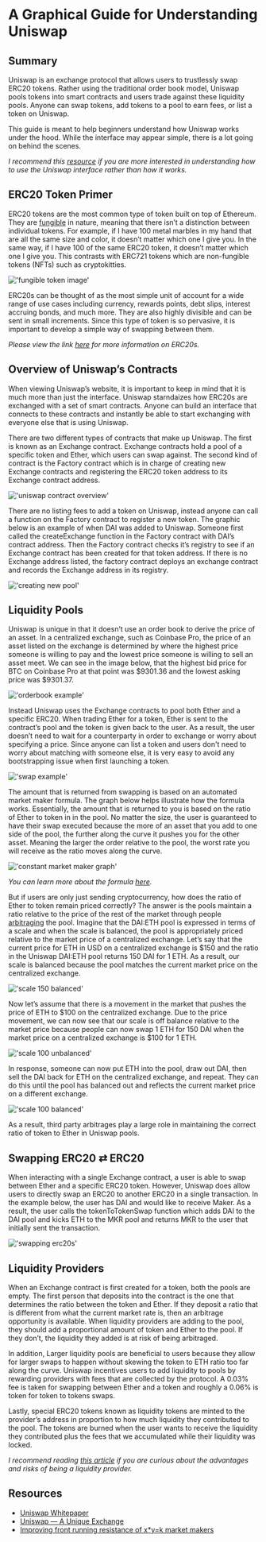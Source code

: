 # A Graphical Guide for Understanding Uniswap

## Summary

Uniswap is an exchange protocol that allows users to trustlessly swap ERC20 tokens. Rather using the traditional order book model, Uniswap pools tokens into smart contracts and users trade against these liquidity pools. Anyone can swap tokens, add tokens to a pool to earn fees, or list a token on Uniswap.

This guide is meant to help beginners understand how Uniswap works under the hood. While the interface may appear simple, there is a lot going on behind the scenes.

*I recommend this [resource](https://defitutorials.substack.com/p/the-ultimate-guide-to-uniswap) if you are more interested in understanding how to use the Uniswap interface rather than how it works.*


## ERC20 Token Primer

ERC20 tokens are the most common type of token built on top of Ethereum. They are [fungible](https://en.wikipedia.org/wiki/Fungibility) in nature, meaning that there isn’t a distinction between individual tokens. For example, if I have 100 metal marbles in my hand that are all the same size and color, it doesn’t matter which one I give you. In the same way, if I have 100 of the same ERC20 token, it doesn’t matter which one I give you. This contrasts with ERC721 tokens which are non-fungible tokens (NFTs) such as cryptokitties.

!['fungible token image'](/docs/assets/images/uniswap_guide/fungible_tokens.png)

ERC20s can be thought of as the most simple unit of account for a wide range of use cases including currency, rewards points, debt slips, interest accruing bonds, and much more. They are also highly divisible and can be sent in small increments. Since this type of token is so pervasive, it is important to develop a simple way of swapping between them.

*Please view the link [here](https://eips.ethereum.org/EIPS/eip-20) for more information on ERC20s.*


## Overview of Uniswap’s Contracts

When viewing Uniswap’s website, it is important to keep in mind that it is much more than just the interface. Uniswap starndaizes how ERC20s are exchanged with a set of smart contracts. Anyone can build an interface that connects to these contracts and instantly be able to start exchanging with everyone else that is using Uniswap.

There are two different types of contracts that make up Uniswap. The first is known as an Exchange contract. Exchange contracts hold a pool of a specific token and Ether, which users can swap against. The second kind of contract is the Factory contract which is in charge of creating new Exchange contracts and registering the ERC20 token address to its Exchange contract address.

!['uniswap contract overview'](/docs/assets/images/uniswap_guide/uniswap_contract_overview.png)

There are no listing fees to add a token on Uniswap, instead anyone can call a function on the Factory contract to register a new token. The graphic below is an example of when DAI was added to Uniswap. Someone first called the createExchange function in the Factory contract with DAI’s contract address. Then the Factory contract checks it’s registry to see if an Exchange contract has been created for that token address. If there is no Exchange address listed, the factory contract deploys an exchange contract and records the Exchange address in its registry.

!['creating new pool'](/docs/assets/images/uniswap_guide/new_pool_creation.png)


## Liquidity Pools
Uniswap is unique in that it doesn’t use an order book to derive the price of an asset. In a centralized exchange, such as Coinbase Pro, the price of an asset listed on the exchange is determined by where the highest price someone is willing to pay and the lowest price someone is willing to sell an asset meet. We can see in the image below, that the highest bid price for BTC on Coinbase Pro at that point was $9301.36 and the lowest asking price was $9301.37.

!['orderbook example'](/docs/assets/images/uniswap_guide/orderbook_example.png)

Instead Uniswap uses the Exchange contracts to pool both Ether and a specific ERC20. When trading Ether for a token, Ether is sent to the contract’s pool and the token is given back to the user. As a result, the user doesn’t need to wait for a counterparty in order to exchange or worry about specifying a price. Since anyone can list a token and users don't need to worry about matching with someone else, it is very easy to avoid any bootstrapping issue when first launching a token.

!['swap example'](/docs/assets/images/uniswap_guide/swap_example.png)

The amount that is returned from swapping is based on an automated market maker formula. The graph below helps illustrate how the formula works. Essentially, the amount that is returned to you is based on the ratio of Ether to token in in the pool. No matter the size, the user is guaranteed to have their swap executed because the more of an asset that you add to one side of the pool, the further along the curve it pushes you for the other asset. Meaning the larger the order relative to the pool, the worst rate you will receive as the ratio moves along the curve.

!['constant market maker graph'](/docs/assets/images/uniswap_guide/market_graph.png)

*You can learn more about the formula [here](https://ethresear.ch/t/improving-front-running-resistance-of-x-y-k-market-makers/1281).*

But if users are only just sending cryptocurrency, how does the ratio of Ether to token remain priced correctly? The answer is the pools maintain a ratio relative to the price of the rest of the market through people [arbitraging](https://en.wikipedia.org/wiki/Arbitrage) the pool. Imagine that the DAI:ETH pool is expressed in terms of a scale and when the scale is balanced, the pool is appropriately priced relative to the market price of a centralized exchange. Let’s say that the current price for ETH in USD on a centralized exchange is $150 and the ratio in the Uniswap DAI:ETH pool returns 150 DAI for 1 ETH. As a result, our scale is balanced because the pool matches the current market price on the centralized exchange. 

!['scale 150 balanced'](/docs/assets/images/uniswap_guide/scale_150_balanced.png)

Now let’s assume that there is a movement in the market that pushes the price of ETH to $100 on the centralized exchange. Due to the price movement, we can now see that our scale is off balance relative to the market price because people can now swap 1 ETH for 150 DAI when the market price on a centralized exchange is $100 for 1 ETH. 

!['scale 100 unbalanced'](/docs/assets/images/uniswap_guide/scale_100_unbalanced.png)

In response, someone can now put ETH into the pool, draw out DAI, then sell the DAI back for ETH on the centralized exchange, and repeat. They can do this until the pool has balanced out and reflects the current market price on a different exchange.

!['scale 100 balanced'](/docs/assets/images/uniswap_guide/scale_100_balanced.png)

As a result, third party arbitrages play a large role in maintaining the correct ratio of token to Ether in Uniswap pools.


## Swapping ERC20 ⇄ ERC20
When interacting with a single Exchange contract, a user is able to swap between Ether and a specific ERC20 token. However, Uniswap does allow users to directly swap an ERC20 to another ERC20 in a single transaction. In the example below, the user has DAI and would like to receive Maker. As a result, the user calls the tokenToTokenSwap function which adds DAI to the DAI pool and kicks ETH to the MKR pool and returns MKR to the user that initially sent the transaction. 

!['swapping erc20s'](/docs/assets/images/uniswap_guide/swapping_erc20s.png)


## Liquidity Providers

When an Exchange contract is first created for a token, both the pools are empty. The first person that deposits into the contract is the one that determines the ratio between the token and Ether. If they deposit a ratio that is different from what the current market rate is, then an arbitrage opportunity is available. When liquidity providers are adding to the pool, they should add a proportional amount of token and Ether to the pool. If they don’t, the liquidity they added is at risk of being arbitraged.

In addition, Larger liquidity pools are beneficial to users because they allow for larger swaps to happen without skewing the token to ETH ratio too far along the curve. Uniswap incentives users to add liquidity to pools by rewarding providers with fees that are collected by the protocol. A 0.03% fee is taken for swapping between Ether and a token and roughly a 0.06% is token for token to tokens swaps.

Lastly, special ERC20 tokens known as liquidity tokens are minted to the provider’s address in proportion to how much liquidity they contributed to the pool. The tokens are burned when the user wants to receive the liquidity they contributed plus the fees that we accumulated while their liquidity was locked.

*I recommend reading [this article](https://medium.com/@pintail/uniswap-a-good-deal-for-liquidity-providers-104c0b6816f2) if you are curious about the advantages and risks of being a liquidity provider.*

## Resources

* [Uniswap Whitepaper](https://hackmd.io/C-DvwDSfSxuh-Gd4WKE_ig)
* [Uniswap — A Unique Exchange](https://medium.com/scalar-capital/uniswap-a-unique-exchange-f4ef44f807bf)
* [Improving front running resistance of x*y=k market makers](https://ethresear.ch/t/improving-front-running-resistance-of-x-y-k-market-makers/1281)